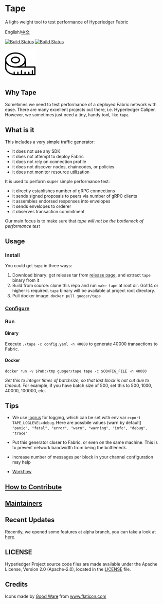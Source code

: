 # Tape
A light-weight tool to test performance of Hyperledger Fabric

English/[中文](README-zh.md)

[![Build Status](https://dev.azure.com/Hyperledger/TWGC/_apis/build/status/Hyperledger-TWGC.tape?branchName=master)](https://dev.azure.com/Hyperledger/TWGC/_build/latest?definitionId=135&branchName=master)
[![Build Status](https://dev.azure.com/Hyperledger/TWGC/_apis/build/status/Hyperledger-TWGC.tape?branchName=alpha)](https://dev.azure.com/Hyperledger/TWGC/_build/latest?definitionId=135&branchName=alpha)

<img src="logo.svg" width="100">

## Why Tape

Sometimes we need to test performance of a deployed Fabric network with ease. There are many excellent projects out there, i.e. Hyperledger Caliper. However, we sometimes just need a tiny, handy tool, like `tape`.

## What is it
This includes a very simple traffic generator:
- it does not use any SDK
- it does not attempt to deploy Fabric
- it does not rely on connection profile
- it does not discover nodes, chaincodes, or policies
- it does not monitor resource utilization

It is used to perform super simple performance test:
- it directly establishes number of gRPC connections
- it sends signed proposals to peers via number of gRPC clients
- it assembles endorsed responses into envelopes
- it sends envelopes to orderer
- it observes transaction commitment

Our main focus is to make sure that *tape will not be the bottleneck of performance test*

## Usage

### Install

You could get `tape` in three ways:
1. Download binary: get release tar from [release page](https://github.com/guoger/tape/releases), and extract `tape` binary from it
2. Build from source: clone this repo and run `make tape` at root dir. Go1.14 or higher is required. `tape` binary will be available at project root directory.
3. Pull docker image: `docker pull guoger/tape`

### [Configure](docs/configfile.md)

### Run

#### Binary

Execute `./tape -c config.yaml -n 40000` to generate 40000 transactions to Fabric.

#### Docker

```
docker run -v $PWD:/tmp guoger/tape tape -c $CONFIG_FILE -n 40000
```

*Set this to integer times of batchsize, so that last block is not cut due to timeout*. For example, if you have batch size of 500, set this to 500, 1000, 40000, 100000, etc.

## Tips

- We use [logrus](https://github.com/sirupsen/logrus) for logging, which can be set with env var `export TAPE_LOGLEVEL=debug`.
Here are possbile values (warn by default)
`"panic", "fatal", "error", "warn", "warning", "info", "debug", "trace"`

- Put this generator closer to Fabric, or even on the same machine. This is to prevent network bandwidth from being the bottleneck.

- Increase number of messages per block in your channel configuration may help
- [Workflow](docs/workflow.md)



## [How to Contribute](CONTRIBUTING.md)

## [Maintainers](MAINTAINERS.md)

## Recent Updates
Recently, we opened some features at alpha branch, you can take a look at [here](https://github.com/Hyperledger-TWGC/tape/tree/alpha).

## LICENSE

Hyperledger Project source code files are made available under the Apache License, Version 2.0 (Apache-2.0), located in the [LICENSE](LICENSE) file.

## Credits

Icons made by <a href="https://www.flaticon.com/authors/good-ware" title="Good Ware">Good Ware</a> from <a href="https://www.flaticon.com/" title="Flaticon">www.flaticon.com</a>
